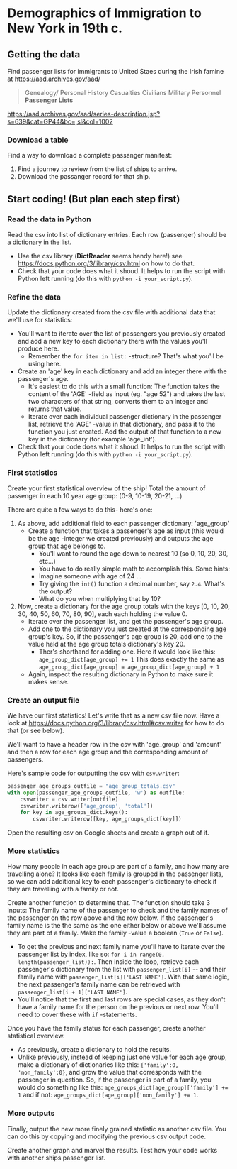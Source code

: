 # Demographics of Immigration to New York in 19th c.

## Getting the data

Find passenger lists for immigrants to United Staes during the Irish famine at https://aad.archives.gov/aad/

> Genealogy/ Personal History
> Casualties
> Civilians
> Military Personnel
> **Passenger Lists**

https://aad.archives.gov/aad/series-description.jsp?s=639&cat=GP44&bc=,sl&col=1002

### Download a table

Find a way to download a complete passanger manifest:
1. Find a journey to review from the list of ships to arrive.
2. Download the passanger record for that ship.

## Start coding! (But plan each step first)

### Read the data in Python

Read the csv into list of dictionary entries. Each row (passenger) should be a dictionary in the list.
- Use the csv library (**DictReader** seems handy here!) see https://docs.python.org/3/library/csv.html on how to do that.
- Check that your code does what it shoud. It helps to run the script with Python left running (do this with `python -i your_script.py`).

### Refine the data

Update the dictionary created from the csv file with additional data that we'll use for statistics:
- You'll want to iterate over the list of passengers you previously created and add a new key to each dictionary there with the values you'll produce here.
    - Remember the `for item in list:` -structure? That's what you'll be using here.
- Create an 'age' key in each dictionary and add an integer there with the passenger's age.
    - It's easiest to do this with a small function: The function takes the content of the 'AGE' -field as input (eg. "age 52") and takes the last two characters of that string, converts them to an integer and returns that value.
    - Iterate over each individual passenger dictionary in the passenger list, retrieve the 'AGE' -value in that dictionary, and pass it to the function you just created. Add the output of that function to a new key in the dictionary (for example 'age_int').
- Check that your code does what it shoud. It helps to run the script with Python left running (do this with `python -i your_script.py`).

### First statistics

Create your first statistical overview of the ship! Total the amount of passenger in each 10 year age group: (0-9, 10-19, 20-21, ...)

There are quite a few ways to do this- here's one:
1. As above, add additional field to each passenger dictionary: 'age_group'
    - Create a function that takes a passenger's age as input (this would be the age -integer we created previously) and outputs the age group that age belongs to.
        - You'll want to round the age down to nearest 10 (so 0, 10, 20, 30, etc...)
        - You have to do really simple math to accomplish this. Some hints:
        - Imagine someone with age of 24 ...
        - Try giving the `int()` function a decimal number, say `2.4`. What's the output?
        - What do you when multiplying that by 10?
2. Now, create a dictionary for the age group totals with the keys [0, 10, 20, 30, 40, 50, 60, 70, 80, 90], each each holding the value 0.
    - Iterate over the passenger list, and get the passenger's age group.
    - Add one to the dictionary you just created at the corresponding age group's key. So, if the passenger's age group is 20, add one to the value held at the age group totals dictionary's key 20.
        - Ther's shorthand for adding one. Here it would look like this: `age_group_dict[age_group] += 1` This does exactly the same as `age_group_dict[age_group] = age_group_dict[age_group] + 1`
    - Again, inspect the resulting dictionary in Python to make sure it makes sense.

### Create an output file

We have our first statistics! Let's write that as a new csv file now. Have a look at https://docs.python.org/3/library/csv.html#csv.writer for how to do that (or see below).

We'll want to have a header row in the csv with 'age_group' and 'amount' and then a row for each age group and the corresponding amount of passengers. 

Here's sample code for outputting the csv with `csv.writer`:

```python
passenger_age_groups_outfile = "age_group_totals.csv"
with open(passenger_age_groups_outfile, 'w') as outfile:
    csvwriter = csv.writer(outfile)
    csvwriter.writerow(['age_group', 'total'])
    for key in age_groups_dict.keys():
        csvwriter.writerow([key, age_groups_dict[key]])
```

Open the resulting csv on Google sheets and create a graph out of it.

### More statistics

How many people in each age group are part of a family, and how many are travelling alone? It looks like each family is grouped in the passenger lists, so we can add additional key to each passenger's dictionary to check if thay are travelling with a family or not.

Create another function to determine that. The function should take 3 inputs: The family name of the passenger to check and the family names of the passenger on the row above and the row below. If the passenger's family name is the the same as the one either below or above we'll assume they are part of a family. Make the family -value a boolean (`True` or `False`).
- To get the previous and next family name you'll have to iterate over the passenger list by index, like so: `for i in range(0, length(passenger_list)):`. Then inside the loop, retrieve each passenger's dictionary from the list with `passenger_list[i]` -- and their family name with `passenger_list[i]['LAST NAME']`. With that same logic, the next passenger's family name can be retrieved with `passenger_list[i + 1]['LAST NAME']`. 
- You'll notice that the first and last rows are special cases, as they don't have a family name for the person on the previous or next row. You'll need to cover these with `if` -statements.

Once you have the family status for each passenger, create another statistical overview.
- As previously, create a dictionary to hold the results.
- Unlike previously, instead of keeping just one value for each age group, make a dictionary of dictionaries like this: `{'family':0, 'non_family':0}`, and grow the value that corresponds with the passenger in question. So, if the passenger is part of a family, you would do something like this: `age_groups_dict[age_group]['family'] += 1` and if not: `age_groups_dict[age_group]['non_family'] += 1`.

### More outputs

Finally, output the new more finely grained statistic as another csv file. You can do this by copying and modifying the previous csv output code.

Create another graph and marvel the results. Test how your code works with another ships passenger list.
